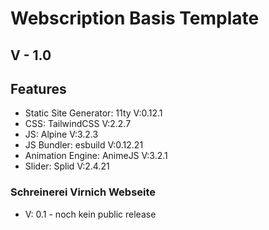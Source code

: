 # Webscription Basis Template
## V - 1.0


## Features
- Static Site Generator: 11ty V:0.12.1
- CSS: TailwindCSS V:2.2.7
- JS: Alpine V:3.2.3
- JS Bundler: esbuild V:0.12.21
- Animation Engine: AnimeJS V:3.2.1
- Slider: Splid V:2.4.21

### Schreinerei Virnich Webseite
- V: 0.1 - noch kein public release